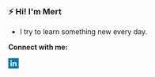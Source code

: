 ### ⚡️ Hi! I'm Mert

  - I try to learn something new every day.

**Connect with me:**

<a href="https://www.linkedin.com/in/mertiq">
  <img align="left" alt="Mert İshak Kılıç LinkedIn" width="21px" src="https://raw.githubusercontent.com/edent/SuperTinyIcons/099dc12b59179d07d534069bc8551718f786d91a/images/svg/linkedin.svg" />
</a>

<br />

